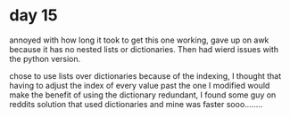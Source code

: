 # day 15

annoyed with how long it took to get this one working, gave up on awk because it has no nested lists or dictionaries. Then had wierd issues with the python version.

chose to use lists over dictionaries because of the indexing, I thought that having to adjust the index of every value past the one I modified would make the benefit of using the dictionary redundant, I found some guy on reddits solution that used dictionaries and mine was faster sooo........
